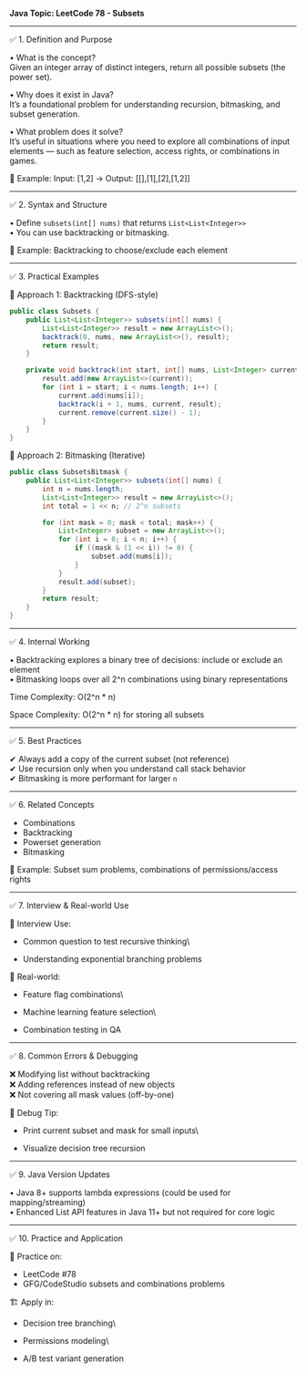 **Java Topic: LeetCode 78 - Subsets**

---

✅ 1. Definition and Purpose

• What is the concept?\
Given an integer array of distinct integers, return all possible subsets (the power set).

• Why does it exist in Java?\
It’s a foundational problem for understanding recursion, bitmasking, and subset generation.

• What problem does it solve?\
It’s useful in situations where you need to explore all combinations of input elements — such as feature selection, access rights, or combinations in games.

🧠 Example: Input: [1,2] → Output: [[],[1],[2],[1,2]]

---

✅ 2. Syntax and Structure

• Define `subsets(int[] nums)` that returns `List<List<Integer>>`\
• You can use backtracking or bitmasking.

🧠 Example: Backtracking to choose/exclude each element

---

✅ 3. Practical Examples

🔹 Approach 1: Backtracking (DFS-style)

```java
public class Subsets {
    public List<List<Integer>> subsets(int[] nums) {
        List<List<Integer>> result = new ArrayList<>();
        backtrack(0, nums, new ArrayList<>(), result);
        return result;
    }

    private void backtrack(int start, int[] nums, List<Integer> current, List<List<Integer>> result) {
        result.add(new ArrayList<>(current));
        for (int i = start; i < nums.length; i++) {
            current.add(nums[i]);
            backtrack(i + 1, nums, current, result);
            current.remove(current.size() - 1);
        }
    }
}
```

🔹 Approach 2: Bitmasking (Iterative)

```java
public class SubsetsBitmask {
    public List<List<Integer>> subsets(int[] nums) {
        int n = nums.length;
        List<List<Integer>> result = new ArrayList<>();
        int total = 1 << n; // 2^n subsets

        for (int mask = 0; mask < total; mask++) {
            List<Integer> subset = new ArrayList<>();
            for (int i = 0; i < n; i++) {
                if ((mask & (1 << i)) != 0) {
                    subset.add(nums[i]);
                }
            }
            result.add(subset);
        }
        return result;
    }
}
```

---

✅ 4. Internal Working

• Backtracking explores a binary tree of decisions: include or exclude an element\
• Bitmasking loops over all 2^n combinations using binary representations

Time Complexity: O(2^n \* n)

Space Complexity: O(2^n \* n) for storing all subsets

---

✅ 5. Best Practices

✔ Always add a copy of the current subset (not reference)\
✔ Use recursion only when you understand call stack behavior\
✔ Bitmasking is more performant for larger `n`

---

✅ 6. Related Concepts

- Combinations
- Backtracking
- Powerset generation
- Bitmasking

🧠 Example: Subset sum problems, combinations of permissions/access rights

---

✅ 7. Interview & Real-world Use

🧠 Interview Use:

- Common question to test recursive thinking\

- Understanding exponential branching problems

🏢 Real-world:

- Feature flag combinations\

- Machine learning feature selection\

- Combination testing in QA

---

✅ 8. Common Errors & Debugging

❌ Modifying list without backtracking\
❌ Adding references instead of new objects\
❌ Not covering all mask values (off-by-one)

🧪 Debug Tip:

- Print current subset and mask for small inputs\

- Visualize decision tree recursion

---

✅ 9. Java Version Updates

• Java 8+ supports lambda expressions (could be used for mapping/streaming)\
• Enhanced List API features in Java 11+ but not required for core logic

---

✅ 10. Practice and Application

📝 Practice on:

- LeetCode #78
- GFG/CodeStudio subsets and combinations problems

🏗 Apply in:

- Decision tree branching\

- Permissions modeling\

- A/B test variant generation

